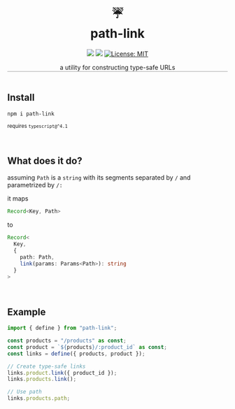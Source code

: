 <h1 align="center" style="margin-top:0;"> 
<div>☔</div>
<div>path-link</div> </h1>
<p align="center">
  <img src="https://img.shields.io/npm/v/readme-md-generator.svg" />
  <img src="https://img.shields.io/bundlephobia/minzip/alpinejs" />
  <a href="https://github.com/kefranabg/readme-md-generator/blob/master/LICENSE">
    <img alt="License: MIT" src="https://img.shields.io/badge/license-MIT-blue.svg" target="_blank" />
  </a>
</p>

<div align="center">a utility for constructing type-safe URLs</div>
<!-- <div align="center">parameterized URLs utility</div> -->

<div style="text-align: center; border-top: 1px solid #ccc; border-bottom: 1px solid #ccc">
</div>
<br/>

## **Install**

`npm i path-link`

<sub>requires `typescript@^4.1`</sub>

<br/>

## **What does it do?**

assuming `Path` is a `string` with its segments separated by `/` and parametrized by `/:`

it maps

```typescript
Record<Key, Path>
```

to

```typescript
Record<
  Key,
  {
    path: Path,
    link(params: Params<Path>): string
  }
>
```

<br/>

## **Example**

```typescript
import { define } from "path-link";

const products = "/products" as const;
const product = `${products}/:product_id` as const;
const links = define({ products, product });

// Create type-safe links
links.product.link({ product_id });
links.products.link();

// Use path
links.products.path;
```
